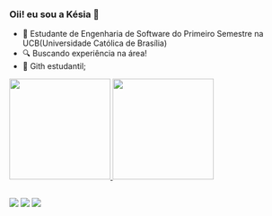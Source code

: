 ### Oii! eu sou a Késia 👯

- 🌱 Estudante de Engenharia de Software do Primeiro Semestre na UCB(Universidade Católica de Brasília)
- 🔍 Buscando experiência na área!
- 📘 Gith estudantil;


<div>
  <a href="https://github.com/kesiasilv">
  <img height="180em" src="https://github-readme-stats.vercel.app/api?username=kesiasilv&show_icons=true&theme=radical">
  <img height="180em" src="https://github-readme-stats.vercel.app/api/top-langs/?username=kesiasilv&layout=compact&theme=radical">
</div>

  ##

  <div> 
  <a href="https://instagram.com/kesiasilva6087" target="_blank"><img src="https://img.shields.io/badge/-Instagram-%23E4405F?style=for-the-badge&logo=instagram&logoColor=white" target="_blank"></a>
  <a href = "mailto:kesiasilvab6@gmail.com"><img src="https://img.shields.io/badge/-Gmail-%23333?style=for-the-badge&logo=gmail&logoColor=white" target="_blank"></a>
  <a href="https://www.linkedin.com/in/k%C3%A9sia-silva-23b004293/"target="_blank"><img src="https://img.shields.io/badge/-LinkedIn-%230077B5?style=for-the-badge&logo=linkedin&logoColor=white" target="_blank"></a> 
  
</div>
